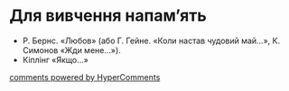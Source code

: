 <div id="hypercomments_widget" class="js-hypercomments-widget invisible"></div>

# Для вивчення напам’ять

-	Р. Бернс. «Любов» (або Г. Гейне. «Коли настав чудовий май…», К. Симонов «Жди мене…»). 
-	Кіплінг «Якщо…»


<div class="js-hypercomments-container">
<a href="http://hypercomments.com" class="hc-link" title="comments widget">comments powered by HyperComments</a>
</div>